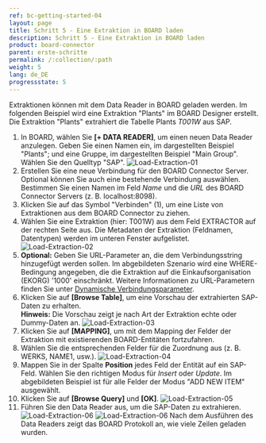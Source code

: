 ```yaml
---
ref: bc-getting-started-04
layout: page
title: Schritt 5 - Eine Extraktion in BOARD laden
description: Schritt 5 - Eine Extraktion in BOARD laden
product: board-connector
parent: erste-schritte
permalink: /:collection/:path
weight: 5
lang: de_DE
progressstate: 5
---
```


Extraktionen können mit dem Data Reader in BOARD geladen werden. Im folgenden Beispiel wird eine Extraktion "Plants" im BOARD Designer erstellt. 
Die Extraktion "Plants" extrahiert die Tabelle Plants *T001W* aus SAP.  

1. In BOARD, wählen Sie **[+ DATA READER]**, um einen neuen Data Reader anzulegen. Geben Sie einen Namen ein, im dargestellten Beispiel "Plants"; und eine Gruppe, im dargestellten Beispiel "Main Group". Wählen Sie den Quelltyp "SAP".
![Load-Extraction-01](/img/content/board/Load-Extraction-01.png)
2. Erstellen Sie eine neue Verbindung für den BOARD Connector Server. Optional können Sie auch eine bestehende Verbindung auswählen. Bestimmen Sie einen Namen im Feld *Name* und die *URL* des BOARD Connector Servers (z. B. localhost:8098).
3. Klicken Sie auf das Symbol "Verbinden" (1), um eine Liste von Extraktionen aus dem BOARD Connector zu ziehen.
4. Wählen Sie eine Extraktion (hier: T001W) aus dem Feld EXTRACTOR auf der rechten Seite aus. Die Metadaten der Extraktion (Feldnamen, Datentypen) werden im unteren Fenster aufgelistet.
![Load-Extraction-02](/img/content/board/Load-Extraction-02.png)
5. **Optional:** Geben Sie URL-Parameter an, die dem Verbindungsstring hinzugefügt werden sollen. 
Im abgebildeten Szenario wird eine WHERE-Bedingung angegeben, die die Extraktion auf die Einkaufsorganisation (EKORG) '1000' einschränkt. 
Weitere Informationen zu URL-Parametern finden Sie unter [Dynamische Verbindungsparameter](../fortgeschrittene-techniken/extraktionsparameter#parameters-tab-source).
6. Klicken Sie auf **[Browse Table]**, um eine Vorschau der extrahierten SAP-Daten zu erhalten. <br>
**Hinweis:** Die Vorschau zeigt je nach Art der Extraktion echte oder Dummy-Daten an.
![Load-Extraction-03](/img/content/board/Load-Extraction-03.png)
7. Klicken Sie auf **[MAPPING]**, um mit dem Mapping der Felder der Extraktion mit existierenden BOARD-Entitäten fortzufahren. 
8. Wählen Sie die entsprechenden Felder für die Zuordnung aus (z. B. WERKS, NAME1, usw.).
![Load-Extraction-04](/img/content/board/Load-Extraction-04.png)
9. Mappen Sie in der Spalte **Position** jedes Feld der Entität auf ein SAP-Feld. Wählen Sie den richtigen Modus für *Insert* oder *Update*. Im abgebildeten Beispiel ist für alle Felder der Modus "ADD NEW ITEM" ausgewählt.
10. Klicken Sie auf **[Browse Query]** und **[OK]**.
![Load-Extraction-05](/img/content/board/Load-Extraction-05.png)
11. Führen Sie den Data Reader aus, um die SAP-Daten zu extrahieren. <br>
![Load-Extraction-06](/img/content/board/Load-Extraction-06.png)
![Load-Extraction-06](/img/content/board/Load-Extraction-07.png)
Nach dem Ausführen des Data Readers zeigt das BOARD Protokoll an, wie viele Zeilen geladen wurden. <br>
